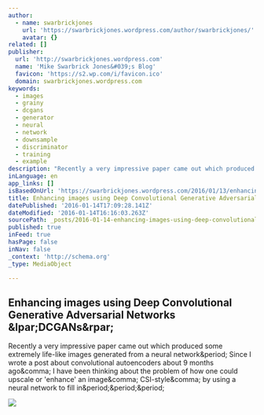 ```yaml
---
author:
  - name: swarbrickjones
    url: 'https://swarbrickjones.wordpress.com/author/swarbrickjones/'
    avatar: {}
related: []
publisher:
  url: 'http://swarbrickjones.wordpress.com'
  name: 'Mike Swarbrick Jones&#039;s Blog'
  favicon: 'https://s2.wp.com/i/favicon.ico'
  domain: swarbrickjones.wordpress.com
keywords:
  - images
  - grainy
  - dcgans
  - generator
  - neural
  - network
  - downsample
  - discriminator
  - training
  - example
description: "Recently a very impressive paper came out which produced some extremely life-like images generated from a neural network. Since I wrote a post about convolutional autoencoders about 9 months ago, I have been thinking about the problem of how one could upscale or 'enhance' an image, CSI-style, by using a neural network to fill in..."
inLanguage: en
app_links: []
isBasedOnUrl: 'https://swarbrickjones.wordpress.com/2016/01/13/enhancing-images-using-deep-convolutional-generative-adversarial-networks-dcgans/'
title: Enhancing images using Deep Convolutional Generative Adversarial Networks (DCGANs)
datePublished: '2016-01-14T17:09:28.141Z'
dateModified: '2016-01-14T16:16:03.263Z'
sourcePath: _posts/2016-01-14-enhancing-images-using-deep-convolutional-generative-adversa.md
published: true
inFeed: true
hasPage: false
inNav: false
_context: 'http://schema.org'
_type: MediaObject

---
```

<article style=""><h1>Enhancing images using Deep Convolutional Generative Adversarial Networks &amp;lpar;DCGANs&amp;rpar;</h1><p>Recently a very impressive paper came out which produced some extremely life-like images generated from a neural network&amp;period; Since I wrote a post about convolutional autoencoders about 9 months ago&amp;comma; I have been thinking about the problem of how one could upscale or 'enhance' an image&amp;comma; CSI-style&amp;comma; by using a neural network to fill in&amp;period;&amp;period;&amp;period;</p><img src="https://swarbrickjones.files.wordpress.com/2016/01/1452706493.png?w=639&amp;h=1598" /></article>